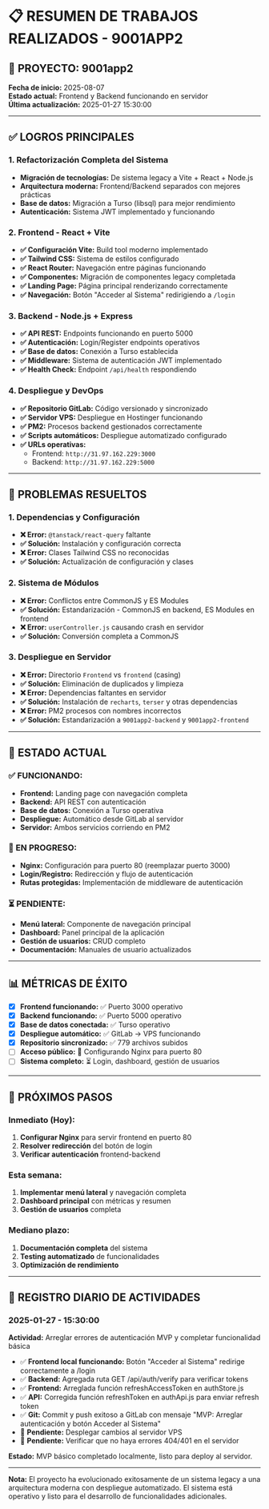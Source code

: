 # 📋 RESUMEN DE TRABAJOS REALIZADOS - 9001APP2

## 🎯 **PROYECTO: 9001app2**

**Fecha de inicio:** 2025-08-07  
**Estado actual:** Frontend y Backend funcionando en servidor  
**Última actualización:** 2025-01-27 15:30:00

---

## ✅ **LOGROS PRINCIPALES**

### **1. Refactorización Completa del Sistema**
- **Migración de tecnologías:** De sistema legacy a Vite + React + Node.js
- **Arquitectura moderna:** Frontend/Backend separados con mejores prácticas
- **Base de datos:** Migración a Turso (libsql) para mejor rendimiento
- **Autenticación:** Sistema JWT implementado y funcionando

### **2. Frontend - React + Vite**
- **✅ Configuración Vite:** Build tool moderno implementado
- **✅ Tailwind CSS:** Sistema de estilos configurado
- **✅ React Router:** Navegación entre páginas funcionando
- **✅ Componentes:** Migración de componentes legacy completada
- **✅ Landing Page:** Página principal renderizando correctamente
- **✅ Navegación:** Botón "Acceder al Sistema" redirigiendo a `/login`

### **3. Backend - Node.js + Express**
- **✅ API REST:** Endpoints funcionando en puerto 5000
- **✅ Autenticación:** Login/Register endpoints operativos
- **✅ Base de datos:** Conexión a Turso establecida
- **✅ Middleware:** Sistema de autenticación JWT implementado
- **✅ Health Check:** Endpoint `/api/health` respondiendo

### **4. Despliegue y DevOps**
- **✅ Repositorio GitLab:** Código versionado y sincronizado
- **✅ Servidor VPS:** Despliegue en Hostinger funcionando
- **✅ PM2:** Procesos backend gestionados correctamente
- **✅ Scripts automáticos:** Despliegue automatizado configurado
- **✅ URLs operativas:**
  - Frontend: `http://31.97.162.229:3000`
  - Backend: `http://31.97.162.229:5000`

---

## 🔧 **PROBLEMAS RESUELTOS**

### **1. Dependencias y Configuración**
- **❌ Error:** `@tanstack/react-query` faltante
- **✅ Solución:** Instalación y configuración correcta
- **❌ Error:** Clases Tailwind CSS no reconocidas
- **✅ Solución:** Actualización de configuración y clases

### **2. Sistema de Módulos**
- **❌ Error:** Conflictos entre CommonJS y ES Modules
- **✅ Solución:** Estandarización - CommonJS en backend, ES Modules en frontend
- **❌ Error:** `userController.js` causando crash en servidor
- **✅ Solución:** Conversión completa a CommonJS

### **3. Despliegue en Servidor**
- **❌ Error:** Directorio `Frontend` vs `frontend` (casing)
- **✅ Solución:** Eliminación de duplicados y limpieza
- **❌ Error:** Dependencias faltantes en servidor
- **✅ Solución:** Instalación de `recharts`, `terser` y otras dependencias
- **❌ Error:** PM2 procesos con nombres incorrectos
- **✅ Solución:** Estandarización a `9001app2-backend` y `9001app2-frontend`

---

## 🎯 **ESTADO ACTUAL**

### **✅ FUNCIONANDO:**
- **Frontend:** Landing page con navegación completa
- **Backend:** API REST con autenticación
- **Base de datos:** Conexión a Turso operativa
- **Despliegue:** Automático desde GitLab al servidor
- **Servidor:** Ambos servicios corriendo en PM2

### **🔄 EN PROGRESO:**
- **Nginx:** Configuración para puerto 80 (reemplazar puerto 3000)
- **Login/Registro:** Redirección y flujo de autenticación
- **Rutas protegidas:** Implementación de middleware de autenticación

### **⏳ PENDIENTE:**
- **Menú lateral:** Componente de navegación principal
- **Dashboard:** Panel principal de la aplicación
- **Gestión de usuarios:** CRUD completo
- **Documentación:** Manuales de usuario actualizados

---

## 📊 **MÉTRICAS DE ÉXITO**

- [x] **Frontend funcionando:** ✅ Puerto 3000 operativo
- [x] **Backend funcionando:** ✅ Puerto 5000 operativo
- [x] **Base de datos conectada:** ✅ Turso operativo
- [x] **Despliegue automático:** ✅ GitLab → VPS funcionando
- [x] **Repositorio sincronizado:** ✅ 779 archivos subidos
- [ ] **Acceso público:** 🔄 Configurando Nginx para puerto 80
- [ ] **Sistema completo:** ⏳ Login, dashboard, gestión de usuarios

---

## 🚀 **PRÓXIMOS PASOS**

### **Inmediato (Hoy):**
1. **Configurar Nginx** para servir frontend en puerto 80
2. **Resolver redirección** del botón de login
3. **Verificar autenticación** frontend-backend

### **Esta semana:**
1. **Implementar menú lateral** y navegación completa
2. **Dashboard principal** con métricas y resumen
3. **Gestión de usuarios** completa

### **Mediano plazo:**
1. **Documentación completa** del sistema
2. **Testing automatizado** de funcionalidades
3. **Optimización de rendimiento**

---

## 📅 **REGISTRO DIARIO DE ACTIVIDADES**

### **2025-01-27 - 15:30:00**
**Actividad:** Arreglar errores de autenticación MVP y completar funcionalidad básica
- ✅ **Frontend local funcionando:** Botón "Acceder al Sistema" redirige correctamente a /login
- ✅ **Backend:** Agregada ruta GET /api/auth/verify para verificar tokens
- ✅ **Frontend:** Arreglada función refreshAccessToken en authStore.js
- ✅ **API:** Corregida función refreshToken en authApi.js para enviar refresh token
- ✅ **Git:** Commit y push exitoso a GitLab con mensaje "MVP: Arreglar autenticación y botón Acceder al Sistema"
- 🔄 **Pendiente:** Desplegar cambios al servidor VPS
- 🔄 **Pendiente:** Verificar que no haya errores 404/401 en el servidor

**Estado:** MVP básico completado localmente, listo para deploy al servidor.

---

**Nota:** El proyecto ha evolucionado exitosamente de un sistema legacy a una arquitectura moderna con despliegue automatizado. El sistema está operativo y listo para el desarrollo de funcionalidades adicionales.
